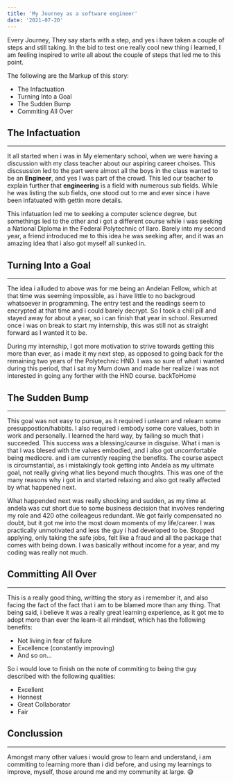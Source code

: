 ```yaml
---
title: 'My Journey as a software engineer'
date: '2021-07-20'
---
```


Every Journey, They say starts with a step, and yes i have taken a couple of steps and still taking. In the bid to test one really cool new thing i learned, I am feeling inspired to write all about the couple of steps that led me to this point.

The following are the Markup of this story:

- The Infactuation
- Turning Into a Goal
- The Sudden Bump
- Commiting All Over

## The Infactuation

---

It all started when i was in My elementary school, when we were having a discussion with my class teacher about our aspiring career choises. This discsussion led to the part were almost all the boys in the class wanted to be an **Engineer**, and yes I was part of the crowd. This led our teacher to explain further that **engineering** is a field with numerous sub fields. While he was listing the sub fields, one stood out to me and ever since i have been infatuated with gettin more details.

This infatuation led me to seeking a computer science degree, but somethings led to the other and i got a different course while i was seeking a National Diploma in the Federal Polytechnic of Ilaro. Barely into my second year, a friend introduced me to this idea he was seeking after, and it was an amazing idea that i also got myself all sunked in.

## Turning Into a Goal

---

The idea i alluded to above was for me being an Andelan Fellow, which at that time was seeming impossible, as i have little to no backgroud whatsoever in programming. The entry test and the readings seem to encrypted at that time and i could barely decrypt. So I took a chill pill and stayed away for about a year, so i can finish that year in school. Resumed once i was on break to start my internship, this was still not as straight forward as I wanted it to be.

During my internship, I got more motivation to strive towards getting this more than ever, as i made it my next step, as opposed to going back for the remaining two years of the Polytechnic HND. I was so sure of what i wanted during this period, that i sat my Mum down and made her realize i was not interested in going any forther with the HND course. backToHome

## The Sudden Bump

---

This goal was not easy to pursue, as it required i unlearn and relearn some presuppostion/habbits. I also required i embody some core values, both in work and personally. I learned the hard way, by failing so much that i succeeded. This success was a blessing/caurse in disguise. What i man is that i was blesed with the values embodied, and i also got uncomfortable being mediocre. and i am currently reaping the benefits. The course aspect is circumstantial, as i mistakingly took getting into Andela as my ultimate goal, not really giving what lies beyond much thoughts. This was one of the many reasons why i got in and started relaxing and also got really affected by what happened next.

What happended next was really shocking and sudden, as my time at andela was cut short due to some business decision that involves rendering my role and 420 othe colleageus redundant. We got fairly compensated no doubt, but it got me into the most down moments of my life/career. I was practically unmotivated and less the guy i had developed to be. Stopped applying, only taking the safe jobs, felt like a fraud and all the package that comes with being down. I was basically without income for a year, and my coding was really not much.

## Committing All Over

---

This is a really good thing, writting the story as i remember it, and also facing the fact of the fact that i am to be blamed more than any thing. That being said, i believe it was a really great learning experience, as it got me to adopt more than ever the learn-it all mindset, which has the following benefits:

- Not living in fear of failure
- Excellence (constantly improving)
- And so on...

So i would love to finish on the note of commiting to being the guy described with the following qualities:

- Excellent
- Honnest
- Great Collaborator
- Fair

## Conclussion

---

Amongst many other values i would grow to learn and understand, i am commiting to learning more than i did before, and using my learnings to improve, myself, those around me and my community at large. 😅
